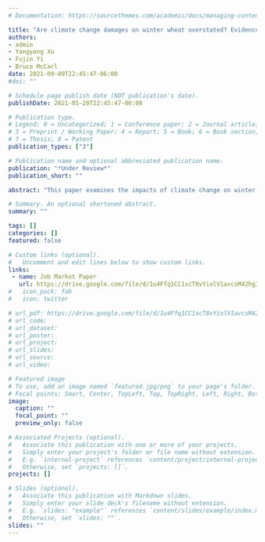 ```yaml
---
# Documentation: https://sourcethemes.com/academic/docs/managing-content/

title: "Are climate change damages on winter wheat overstated? Evidence from China"
authors:
- admin
- Yangyang Xu
- Fujin Yi
- Bruce McCarl
date: 2021-09-09T22:45:47-06:00
#doi: ""

# Schedule page publish date (NOT publication's date).
publishDate: 2021-05-20T22:45:47-06:00

# Publication type.
# Legend: 0 = Uncategorized; 1 = Conference paper; 2 = Journal article;
# 3 = Preprint / Working Paper; 4 = Report; 5 = Book; 6 = Book section;
# 7 = Thesis; 8 = Patent
publication_types: ["3"]

# Publication name and optional abbreviated publication name.
publication: "*Under Review*"
publication_short: ""

abstract: "This paper examines the impacts of climate change on winter wheat, one of the most widely planted crops, using Chinese data. We examine potentially differential climatic impacts depending on crop growth stage as it progresses throughout the year. We find that heat in the fall and freezing days in the spring are the most significant drivers of yield reductions. Our findings suggest that reductions in the number of freezing days have strong implications for winter wheat yields. From a long-run perspective, we find a 0.4% yield gain under projected climate change when we look at benefits from reductions in freezing days as opposed to a 4.1% yield reduction when freezing days are omitted. We also find adaptation effects could possibly reverse the sign of climate impacts on winter wheat, i.e. future yield projections using long-run impacts show small yield gains ranging from 0.4%-3%, whereas projections with short-run impacts indicate yield reductions of 1.1%-7%. "

# Summary. An optional shortened abstract.
summary: ""

tags: []
categories: []
featured: false

# Custom links (optional).
#   Uncomment and edit lines below to show custom links.
links:
 - name: Job Market Paper
   url: https://drive.google.com/file/d/1u4Ffq1CC1xcT8vYiolV1avcsM42hg3Mg/view?usp=sharing 
#   icon_pack: fab
#   icon: twitter

# url_pdf: https://drive.google.com/file/d/1u4Ffq1CC1xcT8vYiolV1avcsM42hg3Mg/view?usp=sharing
# url_code:
# url_dataset:
# url_poster:
# url_project:
# url_slides:
# url_source:
# url_video:

# Featured image
# To use, add an image named `featured.jpg/png` to your page's folder. 
# Focal points: Smart, Center, TopLeft, Top, TopRight, Left, Right, BottomLeft, Bottom, BottomRight.
image:
  caption: ""
  focal_point: ""
  preview_only: false

# Associated Projects (optional).
#   Associate this publication with one or more of your projects.
#   Simply enter your project's folder or file name without extension.
#   E.g. `internal-project` references `content/project/internal-project/index.md`.
#   Otherwise, set `projects: []`.
projects: []

# Slides (optional).
#   Associate this publication with Markdown slides.
#   Simply enter your slide deck's filename without extension.
#   E.g. `slides: "example"` references `content/slides/example/index.md`.
#   Otherwise, set `slides: ""`.
slides: ""
---
```

